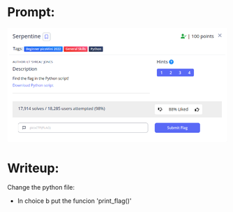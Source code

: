 <h1>
  Prompt:
</h1>

![alt text](prompt.png)

<h1>
  Writeup:
</h1>

Change the python file:
- In choice b put the funcion 'print_flag()'
